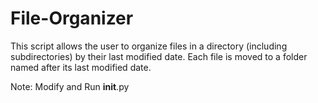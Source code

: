 # File-Organizer
This script allows the user to organize files in a directory (including subdirectories)  by their last modified date. Each file is moved to a folder named after its last modified date.

Note: Modify and Run __init__.py
